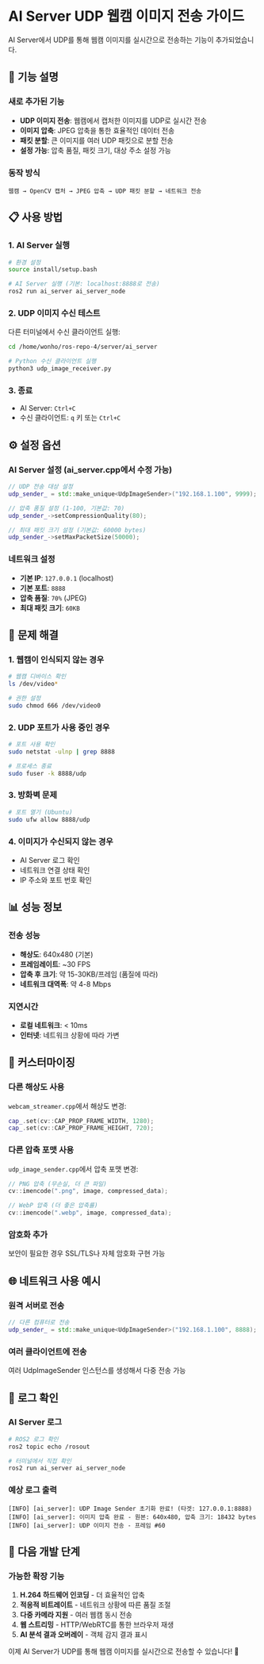 # AI Server UDP 웹캠 이미지 전송 가이드

AI Server에서 UDP를 통해 웹캠 이미지를 실시간으로 전송하는 기능이 추가되었습니다.

## 🚀 기능 설명

### 새로 추가된 기능
- **UDP 이미지 전송**: 웹캠에서 캡처한 이미지를 UDP로 실시간 전송
- **이미지 압축**: JPEG 압축을 통한 효율적인 데이터 전송
- **패킷 분할**: 큰 이미지를 여러 UDP 패킷으로 분할 전송
- **설정 가능**: 압축 품질, 패킷 크기, 대상 주소 설정 가능

### 동작 방식
```
웹캠 → OpenCV 캡처 → JPEG 압축 → UDP 패킷 분할 → 네트워크 전송
```

## 📋 사용 방법

### 1. AI Server 실행
```bash
# 환경 설정
source install/setup.bash

# AI Server 실행 (기본: localhost:8888로 전송)
ros2 run ai_server ai_server_node
```

### 2. UDP 이미지 수신 테스트
다른 터미널에서 수신 클라이언트 실행:
```bash
cd /home/wonho/ros-repo-4/server/ai_server

# Python 수신 클라이언트 실행
python3 udp_image_receiver.py
```

### 3. 종료
- AI Server: `Ctrl+C`
- 수신 클라이언트: `q` 키 또는 `Ctrl+C`

## ⚙️ 설정 옵션

### AI Server 설정 (ai_server.cpp에서 수정 가능)
```cpp
// UDP 전송 대상 설정
udp_sender_ = std::make_unique<UdpImageSender>("192.168.1.100", 9999);

// 압축 품질 설정 (1-100, 기본값: 70)
udp_sender_->setCompressionQuality(80);

// 최대 패킷 크기 설정 (기본값: 60000 bytes)
udp_sender_->setMaxPacketSize(50000);
```

### 네트워크 설정
- **기본 IP**: `127.0.0.1` (localhost)
- **기본 포트**: `8888`
- **압축 품질**: `70%` (JPEG)
- **최대 패킷 크기**: `60KB`

## 🔧 문제 해결

### 1. 웹캠이 인식되지 않는 경우
```bash
# 웹캠 디바이스 확인
ls /dev/video*

# 권한 설정
sudo chmod 666 /dev/video0
```

### 2. UDP 포트가 사용 중인 경우
```bash
# 포트 사용 확인
sudo netstat -ulnp | grep 8888

# 프로세스 종료
sudo fuser -k 8888/udp
```

### 3. 방화벽 문제
```bash
# 포트 열기 (Ubuntu)
sudo ufw allow 8888/udp
```

### 4. 이미지가 수신되지 않는 경우
- AI Server 로그 확인
- 네트워크 연결 상태 확인
- IP 주소와 포트 번호 확인

## 📊 성능 정보

### 전송 성능
- **해상도**: 640x480 (기본)
- **프레임레이트**: ~30 FPS
- **압축 후 크기**: 약 15-30KB/프레임 (품질에 따라)
- **네트워크 대역폭**: 약 4-8 Mbps

### 지연시간
- **로컬 네트워크**: < 10ms
- **인터넷**: 네트워크 상황에 따라 가변

## 🔧 커스터마이징

### 다른 해상도 사용
`webcam_streamer.cpp`에서 해상도 변경:
```cpp
cap_.set(cv::CAP_PROP_FRAME_WIDTH, 1280);
cap_.set(cv::CAP_PROP_FRAME_HEIGHT, 720);
```

### 다른 압축 포맷 사용
`udp_image_sender.cpp`에서 압축 포맷 변경:
```cpp
// PNG 압축 (무손실, 더 큰 파일)
cv::imencode(".png", image, compressed_data);

// WebP 압축 (더 좋은 압축률)
cv::imencode(".webp", image, compressed_data);
```

### 암호화 추가
보안이 필요한 경우 SSL/TLS나 자체 암호화 구현 가능

## 🌐 네트워크 사용 예시

### 원격 서버로 전송
```cpp
// 다른 컴퓨터로 전송
udp_sender_ = std::make_unique<UdpImageSender>("192.168.1.100", 8888);
```

### 여러 클라이언트에 전송
여러 UdpImageSender 인스턴스를 생성해서 다중 전송 가능

## 📝 로그 확인

### AI Server 로그
```bash
# ROS2 로그 확인
ros2 topic echo /rosout

# 터미널에서 직접 확인
ros2 run ai_server ai_server_node
```

### 예상 로그 출력
```
[INFO] [ai_server]: UDP Image Sender 초기화 완료! (타겟: 127.0.0.1:8888)
[INFO] [ai_server]: 이미지 압축 완료 - 원본: 640x480, 압축 크기: 18432 bytes
[INFO] [ai_server]: UDP 이미지 전송 - 프레임 #60
```

## 🚀 다음 개발 단계

### 가능한 확장 기능
1. **H.264 하드웨어 인코딩** - 더 효율적인 압축
2. **적응적 비트레이트** - 네트워크 상황에 따른 품질 조절
3. **다중 카메라 지원** - 여러 웹캠 동시 전송
4. **웹 스트리밍** - HTTP/WebRTC를 통한 브라우저 재생
5. **AI 분석 결과 오버레이** - 객체 감지 결과 표시

이제 AI Server가 UDP를 통해 웹캠 이미지를 실시간으로 전송할 수 있습니다! 🎉
